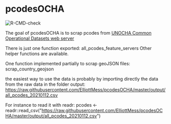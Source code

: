 
<!-- README.md is generated from README.Rmd. Please edit that file -->

# pcodesOCHA

<!-- badges: start -->
![R-CMD-check](https://github.com/ElliottMess/pcodesOCHA/workflows/R-CMD-check/badge.svg)
<!-- badges: end -->

The goal of pcodesOCHA is to scrap pcodes from [UNOCHA Common
Operational Datasets web
server](https://gistmaps.itos.uga.edu/arcgis/rest/services)

There is just one function exported: all\_pcodes\_feature\_servers Other
helper functions are available.

One function implemented partially to scrap geoJSON files:
scrap\_country\_geojson

the easiest way to use the data is probably by importing directly the data from the raw data in the folder output:
https://raw.githubusercontent.com/ElliottMess/pcodesOCHA/master/output/all_pcodes_20210112.csv

For instance to read it with readr:
pcodes <- readr::read_csv("https://raw.githubusercontent.com/ElliottMess/pcodesOCHA/master/output/all_pcodes_20210112.csv")
